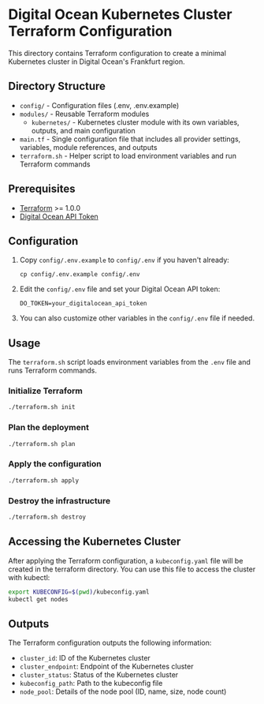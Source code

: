 # Digital Ocean Kubernetes Cluster Terraform Configuration

This directory contains Terraform configuration to create a minimal Kubernetes cluster in Digital Ocean's Frankfurt region.

## Directory Structure

- `config/` - Configuration files (.env, .env.example)
- `modules/` - Reusable Terraform modules
  - `kubernetes/` - Kubernetes cluster module with its own variables, outputs, and main configuration
- `main.tf` - Single configuration file that includes all provider settings, variables, module references, and outputs
- `terraform.sh` - Helper script to load environment variables and run Terraform commands

## Prerequisites

- [Terraform](https://www.terraform.io/downloads.html) >= 1.0.0
- [Digital Ocean API Token](https://cloud.digitalocean.com/account/api/tokens)

## Configuration

1. Copy `config/.env.example` to `config/.env` if you haven't already:
   ```
   cp config/.env.example config/.env
   ```

2. Edit the `config/.env` file and set your Digital Ocean API token:
   ```
   DO_TOKEN=your_digitalocean_api_token
   ```

3. You can also customize other variables in the `config/.env` file if needed.

## Usage

The `terraform.sh` script loads environment variables from the `.env` file and runs Terraform commands.

### Initialize Terraform

```bash
./terraform.sh init
```

### Plan the deployment

```bash
./terraform.sh plan
```

### Apply the configuration

```bash
./terraform.sh apply
```

### Destroy the infrastructure

```bash
./terraform.sh destroy
```

## Accessing the Kubernetes Cluster

After applying the Terraform configuration, a `kubeconfig.yaml` file will be created in the terraform directory. You can use this file to access the cluster with kubectl:

```bash
export KUBECONFIG=$(pwd)/kubeconfig.yaml
kubectl get nodes
```

## Outputs

The Terraform configuration outputs the following information:

- `cluster_id`: ID of the Kubernetes cluster
- `cluster_endpoint`: Endpoint of the Kubernetes cluster
- `cluster_status`: Status of the Kubernetes cluster
- `kubeconfig_path`: Path to the kubeconfig file
- `node_pool`: Details of the node pool (ID, name, size, node count)
